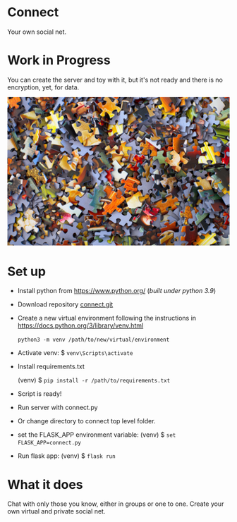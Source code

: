 # Connect
Your own social net.

# Work in Progress
You can create the server and toy with it, but it's not ready and there is no encryption, yet, for data.

![under construction](doc/under_construction.jpg)

# Set up
- Install python from https://www.python.org/ (_built under python 3.9_)
- Download repository [connect.git](https://github.com/Jaime-alv/connect)

- Create a new virtual environment following the instructions in https://docs.python.org/3/library/venv.html

    `python3 -m venv /path/to/new/virtual/environment`
- Activate venv: $ `venv\Scripts\activate`
- Install requirements.txt

   (venv) $ `pip install -r /path/to/requirements.txt`
- Script is ready!
- Run server with connect.py
- Or change directory to  connect top level folder.
- set the FLASK_APP environment variable:  (venv) $ `set FLASK_APP=connect.py`
- Run flask app: (venv) $ `flask run`

# What it does

Chat with only those you know, either in groups or one to one. Create your own virtual and private social net.
